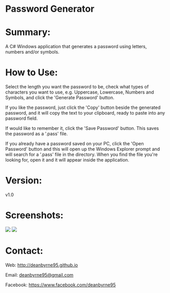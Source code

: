 # Password Generator

Summary:
=======================================================================
A C# Windows application that generates a password using letters, numbers and/or symbols.

How to Use:
=======================================================================
Select the length you want the password to be, check what types of characters you want to use, e.g. Uppercase, Lowercase, Numbers and Symbols, and click the 'Generate Password' button.

If you like the password, just click the 'Copy' button beside the generated password, and it will copy the text to your clipboard, ready to paste into any password field.

If would like to remember it, click the 'Save Password' button. This saves the password as a '.pass' file.

If you already have a password saved on your PC, click the 'Open Password' button and this will open up the Windows Explorer prompt and will search for a '.pass' file in the directory. When you find the file you're looking for, open it and it will appear inside the application.

Version:
=======================================================================
v1.0

Screenshots:
=======================================================================
![](http://github.com/deanbyrne95/Password-Generator/PasswordGenerator/PasswordGenerator-Images/Application.JPG)
![](http://github.com/deanbyrne95/Password-Generator/PasswordGenerator/PasswordGenerator-Images/Application1.JPG)

Contact:
=======================================================================
Web: http://deanbyrne95.github.io

Email: deanbyrne95@gmail.com

Facebook: https://www.facebook.com/deanbyrne95
